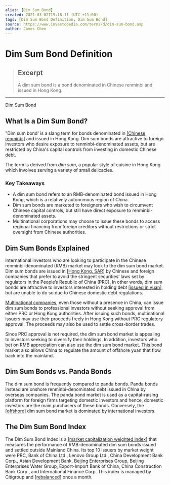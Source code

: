 ```yaml
---
alias: [Dim Sum Bond]
created: 2021-03-02T19:18:11 (UTC +11:00)
tags: [Dim Sum Bond Definition, Dim Sum Bond]
source: https://www.investopedia.com/terms/d/dim-sum-bond.asp
author: James Chen
---
```


# Dim Sum Bond Definition

> ## Excerpt
> A dim sum bond is a bond denominated in Chinese renminbi and issued in Hong Kong.

---

Dim Sum Bond
## What Is a Dim Sum Bond?

"Dim sum bond' is a slang term for bonds denominated in [[Chinese renminbi]](https://www.investopedia.com/terms/forex/c/cny-china-yuan-renminbi.asp) and issued in Hong Kong. Dim sum bonds are attractive to foreign investors who desire exposure to renminbi-denominated assets, but are restricted by China's capital controls from investing in domestic Chinese debt.

The term is derived from _dim sum_, a popular style of cuisine in Hong Kong which involves serving a variety of small delicacies.

### Key Takeaways

-   A dim sum bond refers to an RMB-denominated bond issued in Hong Kong, which is a relatively autonomous region of China.
-   Dim sum bonds are marketed to foreigners who wish to circumvent Chinese capital controls, but still have direct exposure to renminbi-denominated assets.
-   Multinational corporations may choose to issue these bonds to access regional financing from foreign creditors without restrictions or strict oversight from Chinese authorities.

## Dim Sum Bonds Explained

International investors who are looking to participate in the Chinese renminbi-denominated (RMB) market may look to the dim sum bond market. Dim sum bonds are issued in [[Hong Kong. SAR]](https://www.investopedia.com/terms/h/hong-kong-sar-china.asp) by Chinese and foreign companies that prefer to avoid the stringent securities’ laws set by regulators in the People’s Republic of China (PRC). In other words, dim sum bonds are attractive to investors interested in holding debt [[issued in yuan]](https://www.investopedia.com/articles/forex/061115/yuan-vs-rmb-understanding-difference.asp), but are unable to do so due to Chinese domestic debt regulations.

[Multinational companies](https://www.investopedia.com/terms/m/multinationalcorporation.asp), even those without a presence in China, can issue dim sum bonds to professional investors without seeking approval from either PRC or Hong Kong authorities. After issuing such bonds, multinational issuers may use their proceeds freely in Hong Kong without PRC regulatory approval. The proceeds may also be used to settle cross-border trades.

Since PRC approval is not required, the dim sum bond market is appealing to investors seeking to diversify their holdings. In addition, investors who bet on RMB appreciation can also use the dim sum bond market. This bond market also allows China to regulate the amount of offshore yuan that flow back into the mainland.

## Dim Sum Bonds vs. Panda Bonds

The dim sum bond is frequently compared to panda bonds. Panda bonds instead are onshore renminbi-denominated debt issued in China by overseas companies. The panda bond market is used as a capital-raising platform for foreign firms targeting domestic investors and hence, domestic investors are the main purchasers of these bonds. Conversely, the [[offshore]](https://www.investopedia.com/terms/o/offshore.asp) dim sum bond market is dominated by international investors.

## The Dim Sum Bond Index

The Dim Sum Bond Index is a [[market capitalization weighted index]](https://www.investopedia.com/terms/c/capitalizationweightedindex.asp) that measures the performance of RMB-denominated dim sum bonds issued and settled outside Mainland China. Its top 10 issuers by market weight were PRC, Bank of China Ltd., Lenovo Group Ltd., China Development Bank Corp., Asian Development Bank, Beijing Enterprises Group, Beijing Enterprises Water Group, Export-Import Bank of China, China Construction Bank Corp., and International Finance Corp. This index is managed by Citigroup and [[rebalanced]](https://www.investopedia.com/terms/r/rebalancing.asp) once a month.
